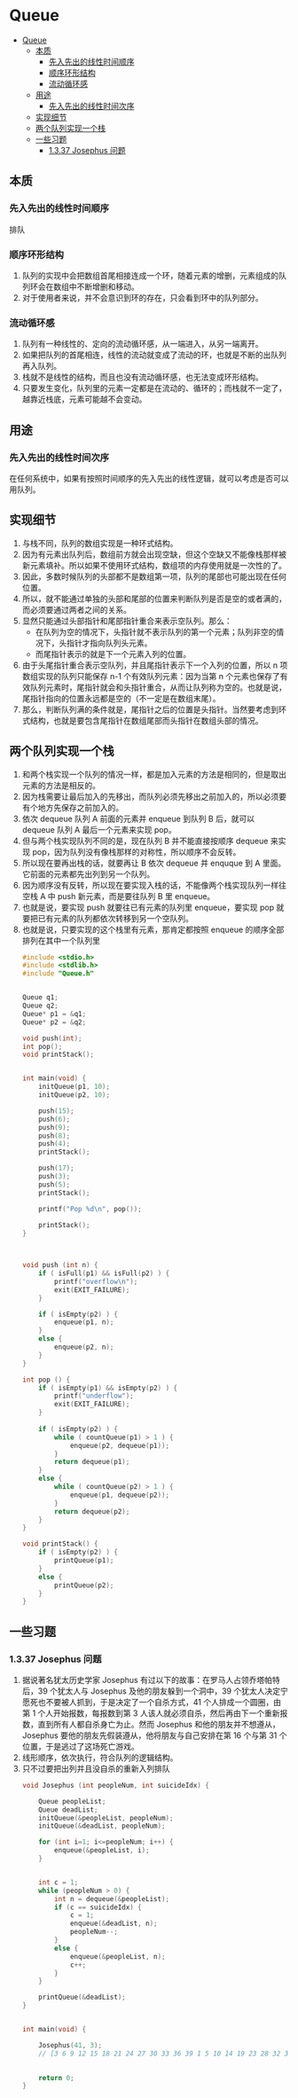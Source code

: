 # Queue


<!-- TOC -->

- [Queue](#queue)
    - [本质](#本质)
        - [先入先出的线性时间顺序](#先入先出的线性时间顺序)
        - [顺序环形结构](#顺序环形结构)
        - [流动循环感](#流动循环感)
    - [用途](#用途)
        - [先入先出的线性时间次序](#先入先出的线性时间次序)
    - [实现细节](#实现细节)
    - [两个队列实现一个栈](#两个队列实现一个栈)
    - [一些习题](#一些习题)
        - [1.3.37 Josephus 问题](#1337-josephus-问题)

<!-- /TOC -->


## 本质
### 先入先出的线性时间顺序
排队

### 顺序环形结构
1. 队列的实现中会把数组首尾相接连成一个环，随着元素的增删，元素组成的队列环会在数组中不断增删和移动。
2. 对于使用者来说，并不会意识到环的存在，只会看到环中的队列部分。

### 流动循环感
1. 队列有一种线性的、定向的流动循环感，从一端进入，从另一端离开。
2. 如果把队列的首尾相连，线性的流动就变成了流动的环，也就是不断的出队列再入队列。
3. 栈就不是线性的结构，而且也没有流动循环感，也无法变成环形结构。
4. 只要发生变化，队列里的元素一定都是在流动的、循环的；而栈就不一定了，越靠近栈底，元素可能越不会变动。


## 用途
### 先入先出的线性时间次序
在任何系统中，如果有按照时间顺序的先入先出的线性逻辑，就可以考虑是否可以用队列。


## 实现细节
1. 与栈不同，队列的数组实现是一种环式结构。
2. 因为有元素出队列后，数组前方就会出现空缺，但这个空缺又不能像栈那样被新元素填补。所以如果不使用环式结构，数组项的内存使用就是一次性的了。
3. 因此，多数时候队列的头部都不是数组第一项，队列的尾部也可能出现在任何位置。
4. 所以，就不能通过单独的头部和尾部的位置来判断队列是否是空的或者满的，而必须要通过两者之间的关系。
5. 显然只能通过头部指针和尾部指针重合来表示空队列。那么：
    * 在队列为空的情况下，头指针就不表示队列的第一个元素；队列非空的情况下，头指针才指向队列头元素。
    * 而尾指针表示的就是下一个元素入列的位置。
6. 由于头尾指针重合表示空队列，并且尾指针表示下一个入列的位置，所以 n 项数组实现的队列只能保存 n-1 个有效队列元素：因为当第 n 个元素也保存了有效队列元素时，尾指针就会和头指针重合，从而让队列称为空的。也就是说，尾指针指向的位置永远都是空的（不一定是在数组末尾）。
7. 那么，判断队列满的条件就是，尾指针之后的位置是头指针。当然要考虑到环式结构，也就是要包含尾指针在数组尾部而头指针在数组头部的情况。


## 两个队列实现一个栈
1. 和两个栈实现一个队列的情况一样，都是加入元素的方法是相同的，但是取出元素的方法是相反的。
2. 因为栈需要让最后加入的先移出，而队列必须先移出之前加入的，所以必须要有个地方先保存之前加入的。
3. 依次 dequeue 队列 A 前面的元素并 enqueue 到队列 B 后，就可以 dequeue 队列 A 最后一个元素来实现 pop。
4. 但与两个栈实现队列不同的是，现在队列 B 并不能直接按顺序 dequeue 来实现 pop，因为队列没有像栈那样的对称性，所以顺序不会反转。
5. 所以现在要再出栈的话，就要再让 B 依次 dequeue 并 enquque 到 A 里面。它前面的元素都先出列到另一个队列。
6. 因为顺序没有反转，所以现在要实现入栈的话，不能像两个栈实现队列一样往空栈 A 中 push 新元素，而是要往队列 B 里 enqueue。
7. 也就是说，要实现 push 就要往已有元素的队列里 enqueue，要实现 pop 就要把已有元素的队列都依次转移到另一个空队列。
8. 也就是说，只要实现的这个栈里有元素，那肯定都按照 enqueue 的顺序全部排列在其中一个队列里
    ```cpp
    #include <stdio.h>
    #include <stdlib.h>
    #include "Queue.h"


    Queue q1;
    Queue q2;
    Queue* p1 = &q1;
    Queue* p2 = &q2;

    void push(int);
    int pop();
    void printStack();


    int main(void) {
        initQueue(p1, 10);
        initQueue(p2, 10);

        push(15);
        push(6);
        push(9);
        push(8);
        push(4);
        printStack();

        push(17);
        push(3);
        push(5);
        printStack();

        printf("Pop %d\n", pop());
        
        printStack();
    }



    void push (int n) {
        if ( isFull(p1) && isFull(p2) ) {
            printf("overflow\n");
            exit(EXIT_FAILURE);
        }

        if ( isEmpty(p2) ) {
            enqueue(p1, n);
        }
        else {
            enqueue(p2, n);
        }
    }

    int pop () {
        if ( isEmpty(p1) && isEmpty(p2) ) {
            printf("underflow");
            exit(EXIT_FAILURE);
        }
        
        if ( isEmpty(p2) ) {
            while ( countQueue(p1) > 1 ) {
                enqueue(p2, dequeue(p1));
            }
            return dequeue(p1);
        }
        else {
            while ( countQueue(p2) > 1 ) {
                enqueue(p1, dequeue(p2));
            }
            return dequeue(p2);
        }
    }

    void printStack() {
        if ( isEmpty(p2) ) {
            printQueue(p1);
        }
        else {
            printQueue(p2);
        }
    }
    ```


## 一些习题
### 1.3.37 Josephus 问题
1. 据说著名犹太历史学家 Josephus 有过以下的故事：在罗马人占领乔塔帕特后，39 个犹太人与 Josephus 及他的朋友躲到一个洞中，39 个犹太人决定宁愿死也不要被人抓到，于是决定了一个自杀方式，41 个人排成一个圆圈，由第 1 个人开始报数，每报数到第 3 人该人就必须自杀，然后再由下一个重新报数，直到所有人都自杀身亡为止。然而 Josephus 和他的朋友并不想遵从，Josephus 要他的朋友先假装遵从，他将朋友与自己安排在第 16 个与第 31 个位置，于是逃过了这场死亡游戏。
2. 线形顺序，依次执行，符合队列的逻辑结构。
3. 只不过要把出列并且没自杀的重新入列排队
    ```cpp
    void Josephus (int peopleNum, int suicideIdx) {

        Queue peopleList;
        Queue deadList;
        initQueue(&peopleList, peopleNum);
        initQueue(&deadList, peopleNum);

        for (int i=1; i<=peopleNum; i++) {
            enqueue(&peopleList, i);
        }


        int c = 1;
        while (peopleNum > 0) {
            int n = dequeue(&peopleList);
            if (c == suicideIdx) {
                c = 1;
                enqueue(&deadList, n);
                peopleNum--;
            }
            else {
                enqueue(&peopleList, n);
                c++;
            }
        }

        printQueue(&deadList);
    }


    int main(void) {

        Josephus(41, 3);
        // [3 6 9 12 15 18 21 24 27 30 33 36 39 1 5 10 14 19 23 28 32 37 41 7 13 20 26 34 40 8 17 29 38 11 25 2 22 4 35 16 31 ]

        
        return 0;
    }
    ```